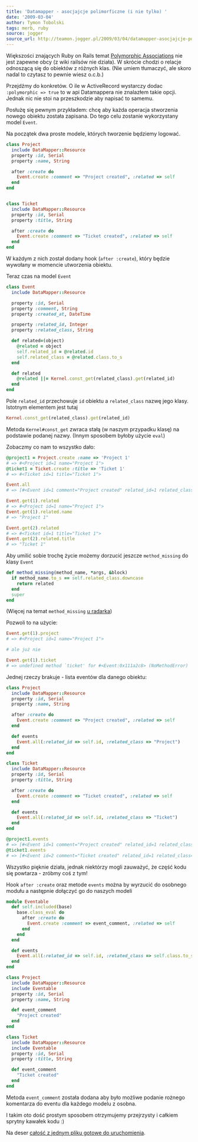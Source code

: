 ```yaml
---
title: 'Datamapper - asocjajcje polimorficzne (i nie tylko) '
date: '2009-03-04'
author: Tymon Tobolski
tags: merb, ruby
source: jogger
source_url: http://teamon.jogger.pl/2009/03/04/datamapper-asocjajcje-polimorficzne-i-nie-tylko
---
```

Większości znających Ruby on Rails temat [Polymorphic Associations](http://en.wikipedia.org/wiki/Polymorphic_association) nie jest zapewne obcy (z wiki railsów nie działa).
W skrócie chodzi o relacje odnoszącą się do obiektów z różnych klas. (Nie umiem tłumaczyć, ale skoro nadal to czytasz to pewnie wiesz o.c.b.)

Przejdźmy do konkretów. O ile w ActiveRecord wystarczy dodac `:polymorphic => true` to w api Datamappera nie znalazłem takie opcji. Jednak nic nie stoi na przeszkodzie aby napisać to samemu.

Posłużę się pewnym przykładem: chcę aby każda operacja stworzenia nowego obiektu została zapisana. Do tego celu zostanie wykorzystany model `Event`.

Na początek dwa proste modele, których tworzenie będziemy logować.

```ruby
class Project
  include DataMapper::Resource
  property :id, Serial
  property :name, String

  after :create do
    Event.create :comment => "Project created", :related => self
  end
end


class Ticket
  include DataMapper::Resource
  property :id, Serial
  property :title, String

  after :create do
    Event.create :comment => "Ticket created", :related => self
  end
end
```

W każdym z nich został dodany hook (`after :create`), który będzie wywołany w momencie utworzenia obiektu.

Teraz czas na model `Event`

```ruby
class Event
  include DataMapper::Resource

  property :id, Serial
  property :comment, String
  property :created_at, DateTime

  property :related_id, Integer
  property :related_class, String

  def related=(object)
    @related = object
    self.related_id = @related.id
    self.related_class = @related.class.to_s
  end

  def related
    @related ||= Kernel.const_get(related_class).get(related_id)
  end
end
```

Pole `related_id` przechowuje `id` obiektu a `related_class` nazwę jego klasy. Istotnym elementem jest tutaj

```ruby
Kernel.const_get(related_class).get(related_id)
```
Metoda `Kernel#const_get` zwraca stałą (w naszym przypadku klasę) na podstawie podanej nazwy. (Innym sposobem byłoby użycie `eval`)



Zobaczmy co nam to wszystko dało:

```ruby
@project1 = Project.create :name => 'Project 1'
# => #<Project id=1 name="Project 1">
@ticket1 = Ticket.create :title => 'Ticket 1'
# => #<Ticket id=1 title="Ticket 1">

Event.all
# => [#<Event id=1 comment="Project created" related_id=1 related_class="Project">, #<Event id=2 comment="Ticket created" related_id=1 related_class="Ticket">]

Event.get(1).related
# => #<Project id=1 name="Project 1">
Event.get(1).related.name
# => "Project 1"

Event.get(2).related
# => #<Ticket id=1 title="Ticket 1">
Event.get(2).related.title
# => "Ticket 1"
```

Aby umilić sobie trochę życie możemy dorzucić jeszcze `method_missing` do klasy `Event`

```ruby
def method_missing(method_name, *args, &block)
  if method_name.to_s == self.related_class.downcase
    return related
  end
  super
end
```

(Więcej na temat `method_missing` [u radarka](http://radarek.jogger.pl/2008/03/26/method-missing-w-rubym-nie-pomin-niczego/))

Pozwoli to na użycie:

```ruby
Event.get(1).project
# => #<Project id=1 name="Project 1">

# ale już nie

Event.get(1).ticket
# => undefined method `ticket' for #<Event:0x111a2c8> (NoMethodError)
```

Jednej rzeczy brakuje - lista eventów dla danego obiektu:

```ruby
class Project
  include DataMapper::Resource
  property :id, Serial
  property :name, String

  after :create do
    Event.create :comment => "Project created", :related => self
  end

  def events
    Event.all(:related_id => self.id, :related_class => "Project")
  end
end

class Ticket
  include DataMapper::Resource
  property :id, Serial
  property :title, String

  after :create do
    Event.create :comment => "Ticket created", :related => self
  end

  def events
    Event.all(:related_id => self.id, :related_class => "Ticket")
  end
end

@project1.events
# => [#<Event id=1 comment="Project created" related_id=1 related_class="Project">]
@ticket1.events
# => [#<Event id=2 comment="Ticket created" related_id=1 related_class="Ticket">]
```

Wszystko pięknie działa, jednak niektórzy mogli zauważyć, że część kodu się powtarza - zróbmy coś z tym!

Hook `after :create` oraz metode `events` można by wyrzucić do osobnego modułu a następnie dołączyć go do naszych modeli

```ruby
module Eventable
  def self.included(base)
    base.class_eval do
      after :create do
        Event.create :comment => event_comment, :related => self
      end
    end
  end

  def events
    Event.all(:related_id => self.id, :related_class => self.class.to_s)
  end
end

class Project
  include DataMapper::Resource
  include Eventable
  property :id, Serial
  property :name, String

  def event_comment
    "Project created"
  end
end

class Ticket
  include DataMapper::Resource
  include Eventable
  property :id, Serial
  property :title, String

  def event_comment
    "Ticket created"
  end
end
```

Metoda `event_comment` została dodana aby było możliwe podanie rożnego komentarza do eventu dla każdego modelu z osobna.

I takim oto dość prostym sposobem otrzymujemy przejrzysty i całkiem sprytny kawałek kodu :)

Na deser [całość z jednym pliku gotowe do uruchomienia](http://gist.github.com/73931).

